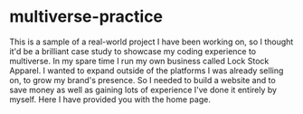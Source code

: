 # multiverse-practice
This is a sample of a real-world project I have been working on, so I thought it'd be a brilliant case study to showcase my coding experience to multiverse. In my spare time I run my own business called Lock Stock Apparel. I wanted to expand outside of the platforms I was already selling on, to grow my brand's presence. So I needed to build a website and to save money as well as gaining lots of experience I've done it entirely by myself. Here I have provided you with the home page.

